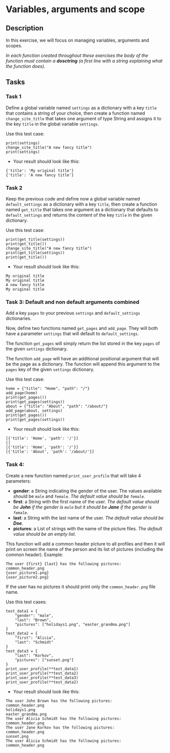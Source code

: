# Variables, arguments and scope

## Description

In this exercise, we will focus on managing variables, arguments and scopes.

*In each function created throughout these exercises the body of the function must contain a **dosctring** (a first line with a string explaining what the function does).*

##

## Tasks

###

### Task 1

Define a global variable named `settings` as a dictionary with a key `title` that contains a string of your choice, then create a function named `change_site_title` that takes one argument of type String and assigns it to the key `title` in the global variable `settings`.

Use this test case:

```
print(settings)
change_site_title("A new fancy title")
print(settings)
```

- Your result should look like this:

```
{'title': 'My original title'}
{'title': 'A new fancy title'}
```

###

### Task 2

Keep the previous code and define now a global variable named `default_settings` as a dictionary with a key `title`, then create a function named `get_title` that takes one argument as a dictionary that defaults to `default_settings` and returns the content of the key `title` in the given dictionary.

Use this test case:

```
print(get_title(settings))
print(get_title())
change_site_title("A new fancy title")
print(get_title(settings))
print(get_title())
```

- Your result should look like this:

```
My original title
My original title
A new fancy title
My original title
```

###

### Task 3: Default and non default arguments combined

Add a key `pages` to your previous `settings` and `default_settings` dictionaries.

Now, define two functions named `get_pages` and `add_page`. They will both have a parameter `settings` that will default to `default_settings`.

The function `get_pages` will simply return the list stored in the key `pages` of the given `settings` dictionary.

The function `add_page` will have an additional positional argument that will be the page as a dictionary. The function will append this argument to the `pages` key of the given `settings` dictionary.

Use this test case:

```
home = {"title": "Home", "path": "/"}
add_page(home)
print(get_pages())
print(get_pages(settings))
about = {"title": "About", "path": "/about/"}
add_page(about, settings)
print(get_pages())
print(get_pages(settings))
```

- Your result should look like this:

```
[{'title': 'Home', 'path': '/'}]
[]
[{'title': 'Home', 'path': '/'}]
[{'title': 'About', 'path': '/about/'}]
```

###

### Task 4:

Create a new function named `print_user_profile` that will take 4 parameters:

- **gender**: a String indicating the gender of the user. The values available should be `male` and `female`. *The default value should be `female`.*
- **first**: a String with the first name of the user. *The default value should be **John** if the gender is `male` but it should be **Jane** if the gender is `female`.*
- **last**: a String with the last name of the user. *The default value should be **Doe**.*
- **pictures**: a List of strings with the name of the picture files. *The default value should be an empty list.*

This function will add a common header picture to all profiles and then it will print on screen the name of the person and its list of pictures (including the common header). Example:

```
The user {first} {last} has the following pictures:
common_header.png
{user_picture1.png}
{user_picture2.png}
```

If the user has no pictures it should print only the `common_header.png` file name.

Use this test cases:

```
test_data1 = {
    "gender": "male",
    "last": "Brown",
    "pictures": ["holidays1.png", "easter_grandma.png"]
}
test_data2 = {
    "first": "Alicia",
    "last": "Schmidt"
}
test_data3 = {
    "last": "Korkov",
    "pictures": ["sunset.png"]
}
print_user_profile(**test_data1)
print_user_profile(**test_data2)
print_user_profile(**test_data3)
print_user_profile(**test_data2)

```

- Your result should look like this:

```
The user John Brown has the following pictures:
common_header.png
holidays1.png
easter_grandma.png
The user Alicia Schmidt has the following pictures:
common_header.png
The user Jane Korkov has the following pictures:
common_header.png
sunset.png
The user Alicia Schmidt has the following pictures:
common_header.png
```

